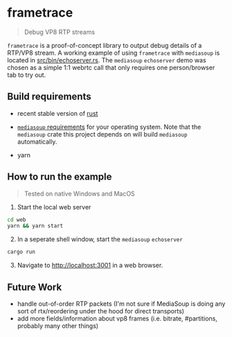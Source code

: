 # frametrace

> Debug VP8 RTP streams

`frametrace` is a proof-of-concept library to output debug details of a RTP/VP8 stream. A working example of using `frametrace` with `mediasoup` is located in [src/bin/echoserver.rs](src/bin/echoserver.rs). The `mediasoup` `echoserver` demo was chosen as a simple 1:1 webrtc call that only requires one person/browser tab to try out.

## Build requirements

- recent stable version of [rust](https://rustup.rs/)

- [`mediasoup` requirements](https://mediasoup.org/documentation/v3/mediasoup/installation/) for your operating system. Note that the `mediasoup` crate this project depends on will build `mediasoup` automatically.

- yarn

## How to run the example

> Tested on native Windows and MacOS

1. Start the local web server

```bash
cd web
yarn && yarn start
```

2. In a seperate shell window, start the `mediasoup` `echoserver`

```bash
cargo run
```

3. Navigate to [http://localhost:3001](http://localhost:3001) in a web browser.

## Future Work

- handle out-of-order RTP packets (I'm not sure if MediaSoup is doing any sort of rtx/reordering under the hood for direct transports)
- add more fields/information about vp8 frames (i.e. bitrate, #partitions, probably many other things)
